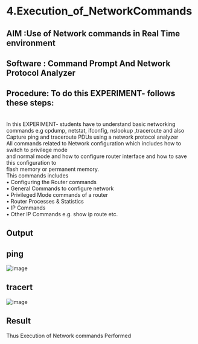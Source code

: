 # 4.Execution_of_NetworkCommands
## AIM :Use of Network commands in Real Time environment
## Software : Command Prompt And Network Protocol Analyzer
## Procedure: To do this EXPERIMENT- follows these steps:
<BR>
In this EXPERIMENT- students have to understand basic networking commands e.g cpdump, netstat, ifconfig, nslookup ,traceroute and also Capture ping and traceroute PDUs using a network protocol analyzer 
<BR>
All commands related to Network configuration which includes how to switch to privilege mode
<BR>
and normal mode and how to configure router interface and how to save this configuration to
<BR>
flash memory or permanent memory.
<BR>
This commands includes
<BR>
• Configuring the Router commands
<BR>
• General Commands to configure network
<BR>
• Privileged Mode commands of a router 
<BR>
• Router Processes & Statistics
<BR>
• IP Commands
<BR>
• Other IP Commands e.g. show ip route etc.
<BR>

## Output 

## ping
![image](https://github.com/user-attachments/assets/7e342f2b-54c9-45da-a98e-dc43a0290c69)

## tracert
![image](https://github.com/user-attachments/assets/2af65443-5e2a-4cfe-b0ab-210675781a9f)



## Result
Thus Execution of Network commands Performed 
